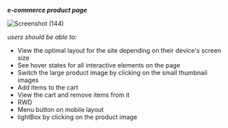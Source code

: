 _**e-commerce product page**_

![Screenshot (144)](https://github.com/deepika9107/FM_challenges/assets/61866423/7e1891e6-401d-45e3-b0b1-2d3079ab6ec2)


_users should be able to:_

- View the optimal layout for the site depending on their device's screen size
- See hover states for all interactive elements on the page
- Switch the large product image by clicking on the small thumbnail images
- Add items to the cart
- View the cart and remove items from it
- RWD
- Menu button on mobile layout
- lightBox by clicking on the product image
